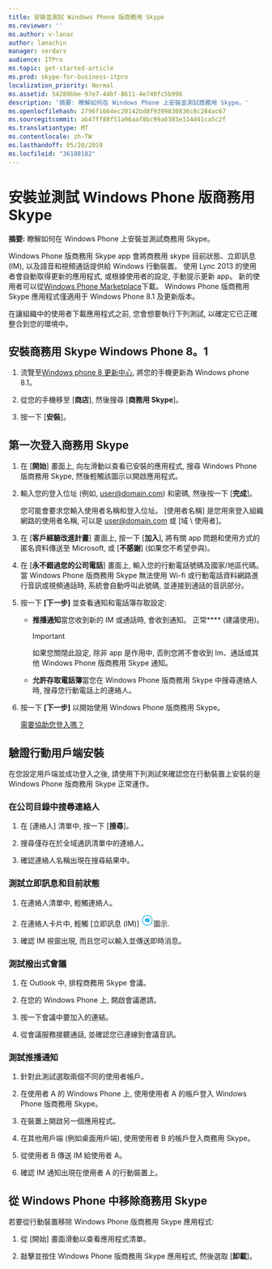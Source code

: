 ```yaml
---
title: 安裝並測試 Windows Phone 版商務用 Skype
ms.reviewer: ''
ms.author: v-lanac
author: lanachin
manager: serdars
audience: ITPro
ms.topic: get-started-article
ms.prod: skype-for-business-itpro
localization_priority: Normal
ms.assetid: 54289bbe-97e7-44bf-8611-4e740fc5b998
description: '摘要: 瞭解如何在 Windows Phone 上安裝並測試商務用 Skype。'
ms.openlocfilehash: 2796f1664ec20142bd8f9399830836c8c284ac67
ms.sourcegitcommit: ab47ff88f51a96aaf8bc99a6303e114d41ca5c2f
ms.translationtype: MT
ms.contentlocale: zh-TW
ms.lasthandoff: 05/20/2019
ms.locfileid: "36188182"
---
```

# <a name="install-and-test-skype-for-business-for-windows-phone"></a>安裝並測試 Windows Phone 版商務用 Skype
 
**摘要:** 瞭解如何在 Windows Phone 上安裝並測試商務用 Skype。
  
Windows Phone 版商務用 Skype app 會將商務用 skype 目前狀態、立即訊息 (IM), 以及語音和視頻通話提供給 Windows 行動裝置。 使用 Lync 2013 的使用者會自動取得更新的應用程式, 或根據使用者的設定, 手動提示更新 app。 新的使用者可以從[Windows Phone Marketplace](https://go.microsoft.com/fwlink/p/?linkid=231901)下載。 Windows Phone 版商務用 Skype 應用程式僅適用于 Windows Phone 8.1 及更新版本。
  
在讓組織中的使用者下載應用程式之前, 您會想要執行下列測試, 以確定它已正確整合到您的環境中。 
  
## <a name="install-skype-for-business-windows-phone-81"></a>安裝商務用 Skype Windows Phone 8。1

1. 流覽至[Windows phone 8 更新中心](https://www.windowsphone.com/en-us/how-to/wp8/update-central), 將您的手機更新為 Windows phone 8.1。
    
2. 從您的手機移至 [**商店**], 然後搜尋 [**商務用 Skype**]。
    
3. 按一下 [**安裝**]。 
    
## <a name="sign-in-to-skype-for-business-for-the-first-time"></a>第一次登入商務用 Skype

1. 在 [**開始**] 畫面上, 向左滑動以查看已安裝的應用程式, 搜尋 Windows Phone 版商務用 Skype, 然後輕觸該圖示以開啟應用程式。
    
2. 輸入您的登入位址 (例如, user@domain.com) 和密碼, 然後按一下 [**完成**]。
    
     您可能會要求您輸入使用者名稱和登入位址。 [使用者名稱] 是您用來登入組織網路的使用者名稱, 可以是 user@domain.com 或 [域 \ 使用者]。
    
3. 在 [**客戶經驗改進計畫**] 畫面上, 按一下 [**加入**], 將有關 app 問題和使用方式的匿名資料傳送至 Microsoft, 或 [**不感謝**] (如果您不希望參與)。
    
4. 在 [**永不錯過您的公司電話**] 畫面上, 輸入您的行動電話號碼及國家/地區代碼。 當 Windows Phone 版商務用 Skype 無法使用 Wi-fi 或行動電話資料網路進行音訊或視頻通話時, 系統會自動呼叫此號碼, 並連接到通話的音訊部分。
    
5. 按一下 **[下一步]** 並查看通知和電話簿存取設定:
    
   - **推播通知**當您收到新的 IM 或通話時, 會收到通知。 正常**** (建議使用)。
    
     > [!IMPORTANT]
     > 如果您關閉此設定, 除非 app 是作用中, 否則您將不會收到 Im、通話或其他 Windows Phone 版商務用 Skype 通知。 
  
   - **允許存取電話簿**當您在 Windows Phone 版商務用 Skype 中搜尋連絡人時, 搜尋您行動電話上的連絡人。
    
6. 按一下 **[下一步]** 以開始使用 Windows Phone 版商務用 Skype。
    
    [需要協助您登入嗎？](https://support.office.com/article/6b827683-ad55-471a-bd4b-3d4ec098bf75)
    
## <a name="verify-mobile-client-installation"></a>驗證行動用戶端安裝

在您設定用戶端並成功登入之後, 請使用下列測試來確認您在行動裝置上安裝的是 Windows Phone 版商務用 Skype 正常運作。
  
### <a name="search-for-a-contact-in-the-corporate-directory"></a>在公司目錄中搜尋連絡人

1. 在 [連絡人] 清單中, 按一下 [**搜尋**]。
    
2. 搜尋僅存在於全域通訊清單中的連絡人。
    
3. 確認連絡人名稱出現在搜尋結果中。
    
### <a name="test-instant-messaging-and-presence"></a>測試立即訊息和目前狀態

1. 在連絡人清單中, 輕觸連絡人。
    
2. 在連絡人卡片中, 輕觸 [立即訊息 (IM)] ![商務用 Skype 中立即訊息的圖示](../../media/90f8d5fa-7968-4ef7-bf5b-dddf9b893905.png)圖示.
    
3. 確認 IM 視窗出現, 而且您可以輸入並傳送即時消息。
    
### <a name="test-dial-out-conferencing"></a>測試撥出式會議

1. 在 Outlook 中, 排程商務用 Skype 會議。
    
2. 在您的 Windows Phone 上, 開啟會議邀請。
    
3. 按一下會議中要加入的連結。
    
4. 從會議服務接聽通話, 並確認您已連線到會議音訊。
    
### <a name="test-push-notifications"></a>測試推播通知

1. 針對此測試選取兩個不同的使用者帳戶。 
    
2. 在使用者 A 的 Windows Phone 上, 使用使用者 A 的帳戶登入 Windows Phone 版商務用 Skype。
    
3. 在裝置上開啟另一個應用程式。
    
4. 在其他用戶端 (例如桌面用戶端), 使用使用者 B 的帳戶登入商務用 Skype。
    
5. 從使用者 B 傳送 IM 給使用者 A。
    
6. 確認 IM 通知出現在使用者 A 的行動裝置上。
    
## <a name="remove-skype-for-business-from-your-windows-phone"></a>從 Windows Phone 中移除商務用 Skype

若要從行動裝置移除 Windows Phone 版商務用 Skype 應用程式: 
  
1. 從 [開始] 畫面滑動以查看應用程式清單。 
    
2. 敲擊並按住 Windows Phone 版商務用 Skype 應用程式, 然後選取 [**卸載**]。
    


